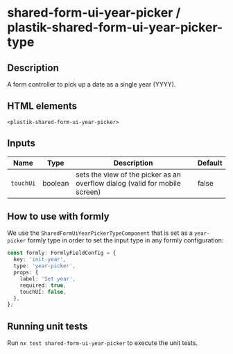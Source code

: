 # shared-form-ui-year-picker / plastik-shared-form-ui-year-picker-type

## Description

A form controller to pick up a date as a single year (YYYY).

## HTML elements

`<plastik-shared-form-ui-year-picker>`

## Inputs

| Name      | Type    | Description                                                                 | Default |
| --------- | ------- | --------------------------------------------------------------------------- | ------- |
| `touchUi` | boolean | sets the view of the picker as an overflow dialog (valid for mobile screen) | false   |

## How to use with formly

We use the `SharedFormUiYearPickerTypeComponent` that is set as a `year-picker` formly type in order to set the input type in any formly configuration:

```typescript
const formly: FormlyFieldConfig = {
  key: 'init-year',
  type: 'year-picker',
  props: {
    label: 'Set year',
    required: true,
    touchUI: false,
  },
};
```

## Running unit tests

Run `nx test shared-form-ui-year-picker` to execute the unit tests.
